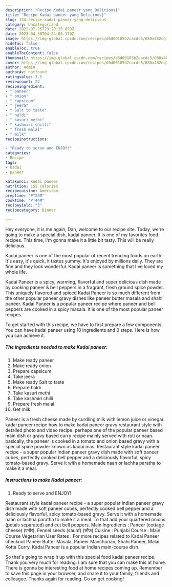 ```yaml
---
description: "Recipe Kadai paneer yang Delicious}"
title: "Recipe Kadai paneer yang Delicious}"
slug: 154-recipe-kadai-paneer-yang-delicious
category: Uncategorized
date: 2022-07-25T23:20:15.699Z
date: 2023-04-30T04:24:05.170Z
image: https://img-global.cpcdn.com/recipes/d6d00185b2cacdc5/680x482cq70/kadai-paneer-recipe-main-photo.jpg
hideToc: false
enableToc: true
enableTocContent: false
thumbnail: https://img-global.cpcdn.com/recipes/d6d00185b2cacdc5/680x482cq70/kadai-paneer-recipe-main-photo.jpg
cover: https://img-global.cpcdn.com/recipes/d6d00185b2cacdc5/680x482cq70/kadai-paneer-recipe-main-photo.jpg
author: Admin
authorAv: notfound
ratingvalue: 3.5
reviewcount: 24
recipeingredient:
- " paneer"
- " onion"
- " capsicum"
- " jeera"
- " Salt to taste"
- " haldi"
- " kasuri methi"
- " kashmiri chilli"
- " fresh malai"
- " milk"
recipeinstructions:

- "Ready to serve and ENJOY!"
categories:
- Recipe
tags:
- kadai
- paneer

katakunci: kadai paneer 
nutrition: 155 calories
recipecuisine: American
preptime: "PT23M"
cooktime: "PT44M"
recipeyield: "3"
recipecategory: Dinner

---
```



Hey everyone, it is me again, Dan, welcome to our recipe site. Today, we're going to make a special dish, kadai paneer. It is one of my favorites food recipes. This time, I'm gonna make it a little bit tasty. This will be really delicious.

Kadai paneer is one of the most popular of recent trending foods on earth. It's easy, it's quick, it tastes yummy. It's enjoyed by millions daily. They are fine and they look wonderful. Kadai paneer is something that I've loved my whole life.

Kadai Paneer is a spicy, warming, flavorful and super delicious dish made by cooking paneer &amp; bell peppers in a fragrant, fresh ground spice powder. This uniquely flavored and spiced Kadai Paneer is so much different from the other popular paneer gravy dishes like paneer butter masala and shahi paneer. Kadai Paneer is a popular paneer recipe where paneer and bell peppers are cooked in a spicy masala. It is one of the most popular paneer recipes.


To get started with this recipe, we have to first prepare a few components. You can have kadai paneer using 10 ingredients and 0 steps. Here is how you can achieve it.

<!--inarticleads1-->

##### The ingredients needed to make Kadai paneer:

1. Make ready  paneer
1. Make ready  onion
1. Prepare  capsicum
1. Take  jeera
1. Make ready  Salt to taste
1. Prepare  haldi
1. Take  kasuri methi
1. Take  kashmiri chilli
1. Prepare  fresh malai
1. Get  milk


Paneer is a fresh cheese made by curdling milk with lemon juice or vinegar. kadai paneer recipe how to make kadai paneer gravy restaurant style with detailed photo and video recipe. perhaps one of the popular paneer based main dish or gravy based curry recipe mainly served with roti or naan. basically, the paneer is cooked in a tomato and onion based gravy with a special spice powder known as kadai mas. Restaurant style kadai paneer recipe - a super popular Indian paneer gravy dish made with soft paneer cubes, perfectly cooked bell pepper and a deliciously flavorful, spicy tomato-based gravy. Serve it with a homemade naan or lachha paratha to make it a meal. 

<!--inarticleads2-->

##### Instructions to make Kadai paneer:


1. Ready to serve and ENJOY!

Restaurant style kadai paneer recipe - a super popular Indian paneer gravy dish made with soft paneer cubes, perfectly cooked bell pepper and a deliciously flavorful, spicy tomato-based gravy. Serve it with a homemade naan or lachha paratha to make it a meal. To that add your quartered onions (petals separated) and cut bell peppers. Main Ingredients : Paneer (cottage cheese) (पनीर), Fennel seeds (saunf) (सौंफ) Cuisine : Punjabi Course : Main Course Vegetarian User Rates : For more recipes related to Kadai Paneer checkout Paneer Butter Masala, Paneer Manchurian, Shahi Paneer, Malai Kofta Curry. Kadai Paneer is a popular Indian main-course dish. 

So that's going to wrap it up with this special food kadai paneer recipe. Thank you very much for reading. I am sure that you can make this at home. There is gonna be interesting food at home recipes coming up. Remember to save this page in your browser, and share it to your family, friends and colleague. Thanks again for reading. Go on get cooking!
